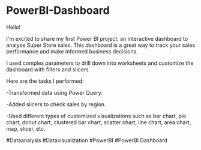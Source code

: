 # PowerBI-Dashboard
Hello!

I'm excited to share my first Power BI project. an interactive dashboard to analyse Super Store sales. This dashboard is a great way to track your sales performance and make informed business decisions.

I used complex parameters to drill down into worksheets and customize the dashboard with filters and slicers.

Here are the tasks I performed:

-Transformed data using Power Query.

-Added slicers to check sales by region.

-Used different types of customized visualizations such as bar chart, pie chart, donut chart, clustered bar chart, scatter chart, line chart, area chart, map, slicer, etc.

#Dataanalysis #Datavisualization #PowerBI #PowerBI Dashboard

